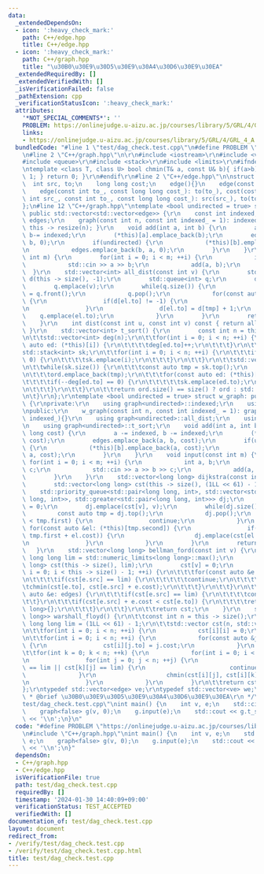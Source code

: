 ```yaml
---
data:
  _extendedDependsOn:
  - icon: ':heavy_check_mark:'
    path: C++/edge.hpp
    title: C++/edge.hpp
  - icon: ':heavy_check_mark:'
    path: C++/graph.hpp
    title: "\u30B0\u30E9\u30D5\u30E9\u30A4\u30D6\u30E9\u30EA"
  _extendedRequiredBy: []
  _extendedVerifiedWith: []
  _isVerificationFailed: false
  _pathExtension: cpp
  _verificationStatusIcon: ':heavy_check_mark:'
  attributes:
    '*NOT_SPECIAL_COMMENTS*': ''
    PROBLEM: https://onlinejudge.u-aizu.ac.jp/courses/library/5/GRL/4/GRL_4_A
    links:
    - https://onlinejudge.u-aizu.ac.jp/courses/library/5/GRL/4/GRL_4_A
  bundledCode: "#line 1 \"test/dag_check.test.cpp\"\n#define PROBLEM \"https://onlinejudge.u-aizu.ac.jp/courses/library/5/GRL/4/GRL_4_A\"\
    \n#line 2 \"C++/graph.hpp\"\n\r\n#include <iostream>\r\n#include <vector>\r\n\
    #include <queue>\r\n#include <stack>\r\n#include <limits>\r\n#ifndef TEMPLATE\r\
    \ntemplate <class T, class U> bool chmin(T& a, const U& b){ if(a>b){ a=b; return\
    \ 1; } return 0; }\r\n#endif\r\n#line 2 \"C++/edge.hpp\"\n\nstruct edge {\n  \
    \  int src, to;\n    long long cost;\n    edge(){}\n    edge(const int to_): to(to_){}\n\
    \    edge(const int to_, const long long cost_): to(to_), cost(cost_){}\n    edge(const\
    \ int src_, const int to_, const long long cost_): src(src_), to(to_), cost(cost_){}\n\
    };\n#line 12 \"C++/graph.hpp\"\ntemplate <bool undirected = true> struct graph:\
    \ public std::vector<std::vector<edge>> {\r\n    const int indexed;\r\n    std::vector<edge>\
    \ edges;\r\n    graph(const int n, const int indexed_ = 1): indexed(indexed_){\
    \ this -> resize(n); }\r\n    void add(int a, int b) {\r\n        a -= indexed,\
    \ b-= indexed;\r\n        (*this)[a].emplace_back(b);\r\n        edges.emplace_back(a,\
    \ b, 0);\r\n        if(undirected) {\r\n            (*this)[b].emplace_back(a);\r\
    \n            edges.emplace_back(b, a, 0);\r\n        }\r\n    }\r\n    void input(const\
    \ int m) {\r\n        for(int i = 0; i < m; ++i) {\r\n            int a, b;\r\n\
    \            std::cin >> a >> b;\r\n            add(a, b);\r\n        }\r\n  \
    \  }\r\n    std::vector<int> all_dist(const int v) {\r\n        std::vector<int>\
    \ d(this -> size(), -1);\r\n        std::queue<int> q;\r\n        d[v] = 0;\r\n\
    \        q.emplace(v);\r\n        while(q.size()) {\r\n            const int tmp\
    \ = q.front();\r\n            q.pop();\r\n            for(const auto &el: (*this)[tmp])\
    \ {\r\n                if(d[el.to] != -1) {\r\n                    continue;\r\
    \n                }\r\n                d[el.to] = d[tmp] + 1;\r\n            \
    \    q.emplace(el.to);\r\n            }\r\n        }\r\n        return d;\r\n\
    \    }\r\n    int dist(const int u, const int v) const { return all_dist(u)[v];\
    \ }\r\n    std::vector<int> t_sort() {\r\n        const int n = this -> size();\r\
    \n\t\tstd::vector<int> deg(n);\r\n\t\tfor(int i = 0; i < n; ++i) {\r\n\t\t\tfor(const\
    \ auto ed: (*this)[i]) {\r\n\t\t\t\tdeg[ed.to]++;\r\n\t\t\t}\r\n\t\t}\r\n\t\t\
    std::stack<int> sk;\r\n\t\tfor(int i = 0; i < n; ++i) {\r\n\t\t\tif(deg[i] ==\
    \ 0) {\r\n\t\t\t\tsk.emplace(i);\r\n\t\t\t}\r\n\t\t}\r\n\t\tstd::vector<int> ord;\r\
    \n\t\twhile(sk.size()) {\r\n\t\t\tconst auto tmp = sk.top();\r\n            sk.pop();\r\
    \n\t\t\tord.emplace_back(tmp);\r\n\t\t\tfor(const auto ed: (*this)[tmp]) {\r\n\
    \t\t\t\tif(--deg[ed.to] == 0) {\r\n\t\t\t\t\tsk.emplace(ed.to);\r\n\t\t\t\t}\r\
    \n\t\t\t}\r\n\t\t}\r\n\t\treturn ord.size() == size() ? ord : std::vector<int>{};\r\
    \n\t}\r\n};\r\ntemplate <bool undirected = true> struct w_graph: public graph<undirected>\
    \ {\r\nprivate:\r\n    using graph<undirected>::indexed;\r\n    using graph<undirected>::edges;\r\
    \npublic:\r\n    w_graph(const int n, const int indexed_ = 1): graph<undirected>(n,\
    \ indexed_){}\r\n    using graph<undirected>::all_dist;\r\n    using graph<undirected>::dist;\r\
    \n    using graph<undirected>::t_sort;\r\n    void add(int a, int b, const long\
    \ long cost) {\r\n        a -= indexed, b -= indexed;\r\n        (*this)[a].emplace_back(b,\
    \ cost);\r\n        edges.emplace_back(a, b, cost);\r\n        if(undirected)\
    \ {\r\n            (*this)[b].emplace_back(a, cost);\r\n            edges.emplace_back(b,\
    \ a, cost);\r\n        }\r\n    }\r\n    void input(const int m) {\r\n       \
    \ for(int i = 0; i < m; ++i) {\r\n            int a, b;\r\n            long long\
    \ c;\r\n            std::cin >> a >> b >> c;\r\n            add(a, b, c);\r\n\
    \        }\r\n    }\r\n    std::vector<long long> dijkstra(const int v) {\r\n\
    \        std::vector<long long> cst(this -> size(), (1LL << 61) - 1);\r\n    \
    \    std::priority_queue<std::pair<long long, int>, std::vector<std::pair<long\
    \ long, int>>, std::greater<std::pair<long long, int>>> dj;\r\n        cst[v]\
    \ = 0;\r\n        dj.emplace(cst[v], v);\r\n        while(dj.size()) {\r\n   \
    \         const auto tmp = dj.top();\r\n            dj.pop();\r\n            if(cst[tmp.second]\
    \ < tmp.first) {\r\n                continue;\r\n            }\r\n           \
    \ for(const auto &el: (*this)[tmp.second]) {\r\n                if(chmin(cst[el],\
    \ tmp.first + el.cost)) {\r\n                    dj.emplace(cst[el.to], el.to);\r\
    \n                }\r\n            }\r\n        }\r\n        return cst;\r\n \
    \   }\r\n    std::vector<long long> bellman_ford(const int v) {\r\n        const\
    \ long long lim = std::numeric_limits<long long>::max();\r\n        std::vector<long\
    \ long> cst(this -> size(), lim);\r\n        cst[v] = 0;\r\n        for(size_t\
    \ i = 0; i < this -> size() - 1; ++i) {\r\n\t\t\tfor(const auto &e: edges) {\r\
    \n\t\t\t\tif(cst[e.src] == lim) {\r\n\t\t\t\t\tcontinue;\r\n\t\t\t\t}\r\n\t\t\t\
    \tchmin(cst[e.to], cst[e.src] + e.cost);\r\n\t\t\t}\r\n\t\t}\r\n\t\tfor(const\
    \ auto &e: edges) {\r\n\t\t\tif(cst[e.src] == lim) {\r\n\t\t\t\tcontinue;\r\n\t\
    \t\t}\r\n\t\t\tif(cst[e.src] + e.cost < cst[e.to]) {\r\n\t\t\t\treturn std::vector<long\
    \ long>{};\r\n\t\t\t}\r\n\t\t}\r\n\t\treturn cst;\r\n    }\r\n    std::vector<std::vector<long\
    \ long>> warshall_floyd() {\r\n\t\tconst int n = this -> size();\r\n        const\
    \ long long lim = (1LL << 61) - 1;\r\n\t\tstd::vector cst(n, std::vector(n, lim));\r\
    \n\t\tfor(int i = 0; i < n; ++i) {\r\n            cst[i][i] = 0;\r\n        }\r\
    \n\t\tfor(int i = 0; i < n; ++i) {\r\n            for(const auto &j: (*this)[i])\
    \ {\r\n                cst[i][j.to] = j.cost;\r\n            }\r\n        }\r\n\
    \t\tfor(int k = 0; k < n; ++k) {\r\n            for(int i = 0; i < n; ++i) {\r\
    \n                for(int j = 0; j < n; ++j) {\r\n                    if(cst[i][k]\
    \ == lim || cst[k][j] == lim) {\r\n                        continue;\r\n     \
    \               }\r\n                    chmin(cst[i][j], cst[i][k] + cst[k][j]);\r\
    \n                }\r\n            }\r\n        }\r\n\t\treturn cst;\r\n\t}\r\n\
    };\r\ntypedef std::vector<edge> ve;\r\ntypedef std::vector<ve> we;\r\n/**\r\n\
    \ * @brief \u30B0\u30E9\u30D5\u30E9\u30A4\u30D6\u30E9\u30EA\r\n */\n#line 3 \"\
    test/dag_check.test.cpp\"\nint main() {\n    int v, e;\n    std::cin >> v >> e;\n\
    \    graph<false> g(v, 0);\n    g.input(e);\n    std::cout << g.t_sort().empty()\
    \ << '\\n';\n}\n"
  code: "#define PROBLEM \"https://onlinejudge.u-aizu.ac.jp/courses/library/5/GRL/4/GRL_4_A\"\
    \n#include \"C++/graph.hpp\"\nint main() {\n    int v, e;\n    std::cin >> v >>\
    \ e;\n    graph<false> g(v, 0);\n    g.input(e);\n    std::cout << g.t_sort().empty()\
    \ << '\\n';\n}"
  dependsOn:
  - C++/graph.hpp
  - C++/edge.hpp
  isVerificationFile: true
  path: test/dag_check.test.cpp
  requiredBy: []
  timestamp: '2024-01-30 14:40:09+09:00'
  verificationStatus: TEST_ACCEPTED
  verifiedWith: []
documentation_of: test/dag_check.test.cpp
layout: document
redirect_from:
- /verify/test/dag_check.test.cpp
- /verify/test/dag_check.test.cpp.html
title: test/dag_check.test.cpp
---
```


